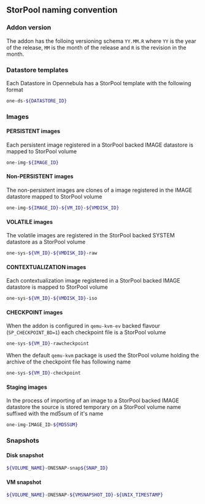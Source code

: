 ## StorPool naming convention

### Addon version

The addon has the folloing versioning schema `YY.MM.R` where `YY` is the year of the release, `MM` is the month of the release and `R` is the revision in the month.

### Datastore templates

Each Datastore in Opennebula has a StorPool template with the following format
```bash
one-ds-${DATASTORE_ID}
```

### Images

#### PERSISTENT images

Each persistent image registered in a StorPool backed IMAGE datastore is mapped to StorPool volume
```bash
one-img-${IMAGE_ID}
```

#### Non-PERSISTENT images

The non-persistent images are clones of a image registered in the IMAGE datastore mapped to StorPool volume
```bash
one-img-${IMAGE_ID}-${VM_ID}-${VMDISK_ID}
```

#### VOLATILE images

The volatile images are registered in the StorPool backed SYSTEM datastore as a StorPool volume
```bash
one-sys-${VM_ID}-${VMDISK_ID}-raw
```

#### CONTEXTUALIZATION images

Each contextualization image registered in a StorPool backed IMAGE datastore is mapped to StorPool volume
```bash
one-sys-${VM_ID}-${VMDISK_ID}-iso
```

#### CHECKPOINT images

When the addon is configured in `qemu-kvm-ev` backed flavour (`SP_CHECKPOINT_BD=1`) each checkpoint file is a StorPool volume
```bash
one-sys-${VM_ID}-rawcheckpoint
```

When the default `qemu-kvm` package is used the StorPool volume holding the archive of the checkpoint file has following name
```bash
one-sys-${VM_ID}-checkpoint
```

#### Staging images

In the process of importing of an image to a StorPool backed IMAGE datastore the source is stored temporary on a StorPool volume name suffixed with the md5sum of it's name
```bash
one-img-IMAGE_ID-${MD5SUM}
```

### Snapshots

#### Disk snapshot

```bash
${VOLUME_NAME}-ONESNAP-snap${SNAP_ID}
```

#### VM snapshot

```bash
${VOLUME_NAME}-ONESNAP-${VMSNAPSHOT_ID}-${UNIX_TIMESTAMP}
```
